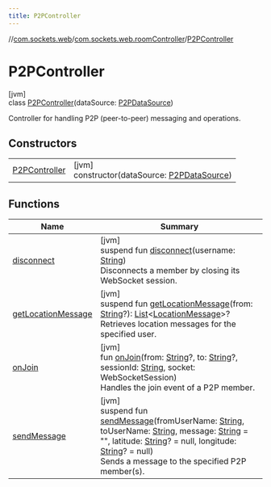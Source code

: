 ```yaml
---
title: P2PController
---
```

//[com.sockets.web](../../../index.html)/[com.sockets.web.roomController](../index.html)/[P2PController](index.html)



# P2PController



[jvm]\
class [P2PController](index.html)(dataSource: [P2PDataSource](../../com.sockets.web.data/-p2-p-data-source/index.html))

Controller for handling P2P (peer-to-peer) messaging and operations.



## Constructors


| | |
|---|---|
| [P2PController](-p2-p-controller.html) | [jvm]<br>constructor(dataSource: [P2PDataSource](../../com.sockets.web.data/-p2-p-data-source/index.html)) |


## Functions


| Name | Summary |
|---|---|
| [disconnect](disconnect.html) | [jvm]<br>suspend fun [disconnect](disconnect.html)(username: [String](https://kotlinlang.org/api/latest/jvm/stdlib/kotlin/-string/index.html))<br>Disconnects a member by closing its WebSocket session. |
| [getLocationMessage](get-location-message.html) | [jvm]<br>suspend fun [getLocationMessage](get-location-message.html)(from: [String](https://kotlinlang.org/api/latest/jvm/stdlib/kotlin/-string/index.html)?): [List](https://kotlinlang.org/api/latest/jvm/stdlib/kotlin.collections/-list/index.html)&lt;[LocationMessage](../../com.sockets.web.data/-location-message/index.html)&gt;?<br>Retrieves location messages for the specified user. |
| [onJoin](on-join.html) | [jvm]<br>fun [onJoin](on-join.html)(from: [String](https://kotlinlang.org/api/latest/jvm/stdlib/kotlin/-string/index.html)?, to: [String](https://kotlinlang.org/api/latest/jvm/stdlib/kotlin/-string/index.html)?, sessionId: [String](https://kotlinlang.org/api/latest/jvm/stdlib/kotlin/-string/index.html), socket: WebSocketSession)<br>Handles the join event of a P2P member. |
| [sendMessage](send-message.html) | [jvm]<br>suspend fun [sendMessage](send-message.html)(fromUserName: [String](https://kotlinlang.org/api/latest/jvm/stdlib/kotlin/-string/index.html), toUserName: [String](https://kotlinlang.org/api/latest/jvm/stdlib/kotlin/-string/index.html), message: [String](https://kotlinlang.org/api/latest/jvm/stdlib/kotlin/-string/index.html) = &quot;&quot;, latitude: [String](https://kotlinlang.org/api/latest/jvm/stdlib/kotlin/-string/index.html)? = null, longitude: [String](https://kotlinlang.org/api/latest/jvm/stdlib/kotlin/-string/index.html)? = null)<br>Sends a message to the specified P2P member(s). |

